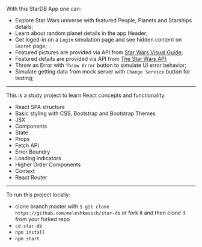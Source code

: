   With this StarDB App one can:
 
- Explore Star Wars universe with featured People, Planets and Starships details;
- Learn about random planet details in the app Header;
- Get loged-in on a `Login` simulation page and see hidden content on `Secret` page; 
- Featured pictures are provided via API from [Star Wars Visual Guide](https://starwars-visualguide.com/#/);
- Featured details are provided via API from [The Star Wars API](https://swapi.dev/about);
- Throw an Error with `Throw Error` button to simulate UI error behavior;
- Simulate getting data from mock server with `Change Service` button for testing;

--------------------------------------------
This is a study project to learn React concepts and functionality:
- React SPA structure 
- Basic styling with CSS, Bootstrap and Bootstrap Themes 
- JSX 
- Components
- State
- Props  
- Fetch API 
- Error Boundry
- Loading indicators
- Higher Order Components
- Context
- React Router

--------------------------------------------
To run this project locally: 
- clone branch master with `$ git clone https://github.com/meleshkevich/star-db`
  or fork it and then clone it from your forked repo
- `cd star-db`
- `npm install`
- `npm start`

